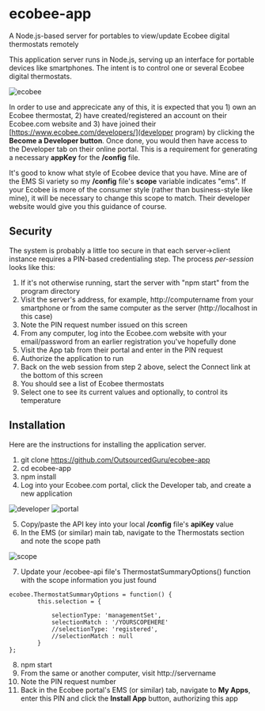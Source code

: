 # ecobee-app
A Node.js-based server for portables to view/update Ecobee digital thermostats remotely

This application server runs in Node.js, serving up an interface for portable devices like smartphones. The intent is to control one or several Ecobee digital thermostats.

![ecobee](https://cloud.githubusercontent.com/assets/15971213/25590647/425dd7ba-2e66-11e7-8793-09f4fdfa5036.jpg)

In order to use and apprecicate any of this, it is expected that you 1) own an Ecobee thermostat, 2) have created/registered an account on their Ecobee.com website and 3) have joined their [https://www.ecobee.com/developers/](developer program) by clicking the **Become a Developer button**. Once done, you would then have access to the Developer tab on their online portal. This is a requirement for generating a necessary **appKey** for the **/config** file.

It's good to know what style of Ecobee device that you have. Mine are of the EMS Si variety so my **/config** file's **scope** variable indicates "ems". If your Ecobee is more of the consumer style (rather than business-style like mine), it will be necessary to change this scope to match. Their developer website would give you this guidance of course.

## Security
The system is probably a little too secure in that each server->client instance requires a PIN-based credentialing step. The process *per-session* looks like this:
1. If it's not otherwise running, start the server with "npm start" from the program directory
2. Visit the server's address, for example, http://computername from your smartphone or from the same computer as the server (http://localhost in this case)
3. Note the PIN request number issued on this screen
4. From any computer, log into the Ecobee.com website with your email/password from an earlier registration you've hopefully done
5. Visit the App tab from their portal and enter in the PIN request
6. Authorize the application to run
7. Back on the web session from step 2 above, select the Connect link at the bottom of this screen
8. You should see a list of Ecobee thermostats
9. Select one to see its current values and optionally, to control its temperature

## Installation
Here are the instructions for installing the application server.
1. git clone https://github.com/OutsourcedGuru/ecobee-app
2. cd ecobee-app
3. npm install
4. Log into your Ecobee.com portal, click the Developer tab, and create a new application

![developer](https://cloud.githubusercontent.com/assets/15971213/25591712/7fce49f0-2e6a-11e7-9840-1a2e28a84326.png)
![portal](https://cloud.githubusercontent.com/assets/15971213/25591492/9e7c3f70-2e69-11e7-8612-a25806702ee9.png)

5. Copy/paste the API key into your local **/config** file's **apiKey** value
6. In the EMS (or similar) main tab, navigate to the Thermostats section and note the scope path

![scope](https://cloud.githubusercontent.com/assets/15971213/25591920/627337fc-2e6b-11e7-876e-ebc7c86179a1.png)

7. Update your /ecobee-api file's ThermostatSummaryOptions() function with the scope information you just found

```
ecobee.ThermostatSummaryOptions = function() {
		this.selection = {
				
			selectionType: 'managementSet',
			selectionMatch : '/YOURSCOPEHERE'
			//selectionType: 'registered',
			//selectionMatch : null
		}
};
```

8. npm start
9. From the same or another computer, visit http://servername 
10. Note the PIN request number
11. Back in the Ecobee portal's EMS (or similar) tab, navigate to **My Apps**, enter this PIN and click the **Install App** button, authorizing this app
